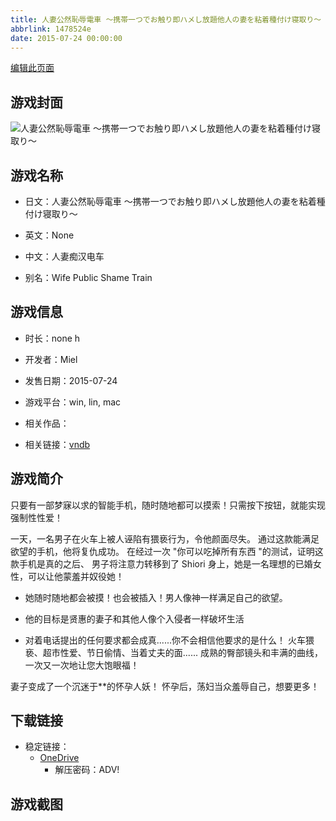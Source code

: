 ```yaml
---
title: 人妻公然恥辱電車 ～携帯一つでお触り即ハメし放題他人の妻を粘着種付け寝取り～
abbrlink: 1478524e
date: 2015-07-24 00:00:00
---
```

[编辑此页面](https://github.com/ACG-3/ADV3-source/blob/main/source/_posts/games/%E4%BA%BA%E5%A6%BB%E5%85%AC%E7%84%B6%E6%81%A5%E8%BE%B1%E9%9B%BB%E8%BB%8A%20%EF%BD%9E%E6%90%BA%E5%B8%AF%E4%B8%80%E3%81%A4%E3%81%A7%E3%81%8A%E8%A7%A6%E3%82%8A%E5%8D%B3%E3%83%8F%E3%83%A1%E3%81%97%E6%94%BE%E9%A1%8C%E4%BB%96%E4%BA%BA%E3%81%AE%E5%A6%BB%E3%82%92%E7%B2%98%E7%9D%80%E7%A8%AE%E4%BB%98%E3%81%91%E5%AF%9D%E5%8F%96%E3%82%8A%EF%BD%9E.md)

## 游戏封面

![人妻公然恥辱電車 ～携帯一つでお触り即ハメし放題他人の妻を粘着種付け寝取り～](https://pan.timero.xyz/onedrive/img_lib_001/%E4%BA%BA%E5%A6%BB%E5%85%AC%E7%84%B6%E6%81%A5%E8%BE%B1%E9%9B%BB%E8%BB%8A%20%EF%BD%9E%E6%90%BA%E5%B8%AF%E4%B8%80%E3%81%A4%E3%81%A7%E3%81%8A%E8%A7%A6%E3%82%8A%E5%8D%B3%E3%83%8F%E3%83%A1%E3%81%97%E6%94%BE%E9%A1%8C%E4%BB%96%E4%BA%BA%E3%81%AE%E5%A6%BB%E3%82%92%E7%B2%98%E7%9D%80%E7%A8%AE%E4%BB%98%E3%81%91%E5%AF%9D%E5%8F%96%E3%82%8A%EF%BD%9E_cover.avif)


## 游戏名称

- 日文：人妻公然恥辱電車 ～携帯一つでお触り即ハメし放題他人の妻を粘着種付け寝取り～
- 英文：None
- 中文：人妻痴汉电车

- 别名：Wife Public Shame Train


## 游戏信息

- 时长：none h
- 开发者：Miel
- 发售日期：2015-07-24
- 游戏平台：win, lin, mac
- 相关作品：

- 相关链接：[vndb](https://vndb.org/v17940)


## 游戏简介

只要有一部梦寐以求的智能手机，随时随地都可以摸索！只需按下按钮，就能实现强制性性爱！

一天，一名男子在火车上被人诬陷有猥亵行为，令他颜面尽失。
通过这款能满足欲望的手机，他将复仇成功。
在经过一次 "你可以吃掉所有东西 "的测试，证明这款手机是真的之后、
男子将注意力转移到了 Shiori 身上，她是一名理想的已婚女性，可以让他蒙羞并奴役她！

* 她随时随地都会被摸！也会被插入！男人像神一样满足自己的欲望。

* 他的目标是贤惠的妻子和其他人像个入侵者一样破坏生活

* 对着电话提出的任何要求都会成真......你不会相信他要求的是什么！
火车猥亵、超市性爱、节日偷情、当着丈夫的面......
成熟的臀部镜头和丰满的曲线，一次又一次地让您大饱眼福！

妻子变成了一个沉迷于**的怀孕人妖！
怀孕后，荡妇当众羞辱自己，想要更多！




## 下载链接

- 稳定链接：
    - [OneDrive](https://pan.timero.xyz/onedrive/adv_lib_001/%E4%BA%BA%E5%A6%BB%E5%85%AC%E7%84%B6%E6%81%A5%E8%BE%B1%E9%9B%BB%E8%BB%8A%20%EF%BD%9E%E6%90%BA%E5%B8%AF%E4%B8%80%E3%81%A4%E3%81%A7%E3%81%8A%E8%A7%A6%E3%82%8A%E5%8D%B3%E3%83%8F%E3%83%A1%E3%81%97%E6%94%BE%E9%A1%8C%E4%BB%96%E4%BA%BA%E3%81%AE%E5%A6%BB%E3%82%92%E7%B2%98%E7%9D%80%E7%A8%AE%E4%BB%98%E3%81%91%E5%AF%9D%E5%8F%96%E3%82%8A%EF%BD%9E)
        - 解压密码：ADV!



## 游戏截图


